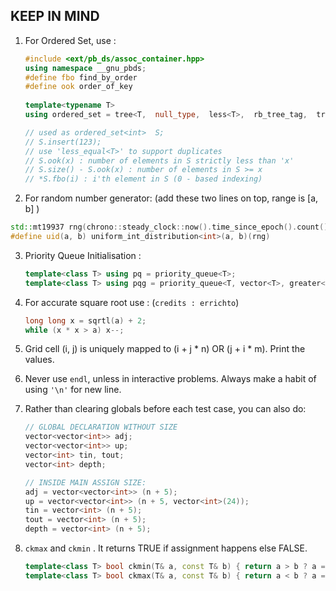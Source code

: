 ## KEEP IN MIND

1. For Ordered Set, use :

   ```c++
   #include <ext/pb_ds/assoc_container.hpp>
   using namespace __gnu_pbds;
   #define fbo find_by_order
   #define ook order_of_key
    
   template<typename T>
   using ordered_set = tree<T,  null_type,  less<T>,  rb_tree_tag,  tree_order_statistics_node_update>;
   
   // used as ordered_set<int>  S; 
   // S.insert(123);
   // use 'less_equal<T>' to support duplicates
   // S.ook(x) : number of elements in S strictly less than 'x'
   // S.size() - S.ook(x) : number of elements in S >= x
   // *S.fbo(i) : i'th element in S (0 - based indexing)
   ```

   

2.  For random number generator: (add these two lines on top, range is [a, b] ) 

```c++
std::mt19937 rng(chrono::steady_clock::now().time_since_epoch().count());
#define uid(a, b) uniform_int_distribution<int>(a, b)(rng)
```

3. Priority Queue Initialisation :

   ```c++
   template<class T> using pq = priority_queue<T>;
   template<class T> using pqg = priority_queue<T, vector<T>, greater<T>>;
   ```

   

4. For accurate square root use : (`credits : errichto`)

   ```c++
   long long x = sqrtl(a) + 2;
   while (x * x > a) x--;
   ```

   

5. Grid cell (i, j) is uniquely mapped to (i + j * n) OR (j + i * m). Print the values.

6. Never use `endl`, unless in interactive problems. Always make a habit  of using `'\n'` for new line.

7. Rather than clearing globals before each test case, you can also do:

   ```c++
   // GLOBAL DECLARATION WITHOUT SIZE
   vector<vector<int>> adj;
   vector<vector<int>> up; 
   vector<int> tin, tout;
   vector<int> depth;
   
   // INSIDE MAIN ASSIGN SIZE:
   adj = vector<vector<int>> (n + 5);
   up = vector<vector<int>> (n + 5, vector<int>(24));
   tin = vector<int> (n + 5);
   tout = vector<int> (n + 5);
   depth = vector<int> (n + 5);
   ```

8. `ckmax` and `ckmin` . It returns TRUE if assignment happens else FALSE.

   ```c++
   template<class T> bool ckmin(T& a, const T& b) { return a > b ? a = b, 1 : 0; }
   template<class T> bool ckmax(T& a, const T& b) { return a < b ? a = b, 1 : 0; }
   ```
